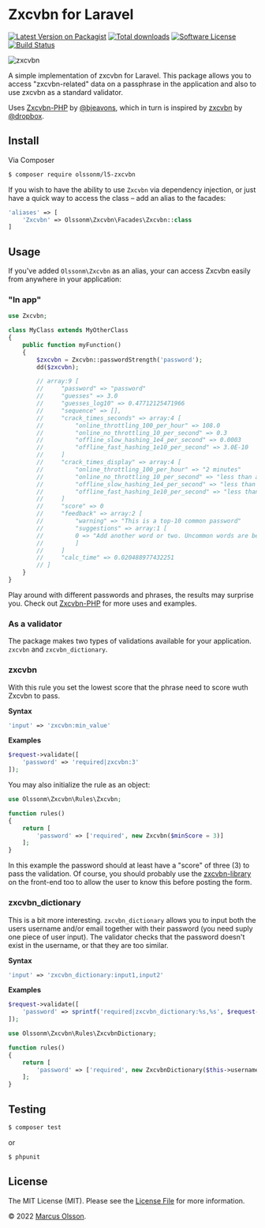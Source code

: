 # Zxcvbn for Laravel

[![Latest Version on Packagist][ico-version]][link-packagist]
[![Total downloads][ico-downloads]][link-packagist]
[![Software License][ico-license]](LICENSE.md)
[![Build Status](https://img.shields.io/github/workflow/status/olssonm/laravel-zxcvbn/Laravel%20automated%20tests?style=flat-square)](https://github.com/olssonm/ampersand/actions/workflows/test.yml)

![zxcvbn](https://user-images.githubusercontent.com/907114/41193108-747d9b50-6c08-11e8-8f9c-57874f52fa9b.png)

A simple implementation of zxcvbn for Laravel. This package allows you to access "zxcvbn-related" data on a passphrase in the application and also to use zxcvbn as a standard validator.

Uses [Zxcvbn-PHP](https://github.com/bjeavons/zxcvbn-php) by [@bjeavons](https://github.com/bjeavons), which in turn is inspired by [zxcvbn](https://github.com/dropbox/zxcvbn) by [@dropbox](https://github.com/dropbox).

## Install

Via Composer

```bash
$ composer require olssonm/l5-zxcvbn
```

If you wish to have the ability to use `Zxcvbn` via dependency injection, or just have a quick way to access the class – add an alias to the facades:

```php
'aliases' => [
    'Zxcvbn' => Olssonm\Zxcvbn\Facades\Zxcvbn::class
]
```

## Usage

If you've added `Olssonm\Zxcvbn` as an alias, your can access Zxcvbn easily from anywhere in your application:

### "In app"

``` php
use Zxcvbn;

class MyClass extends MyOtherClass
{
    public function myFunction()
    {
        $zxcvbn = Zxcvbn::passwordStrength('password');
        dd($zxcvbn);

        // array:9 [
        //     "password" => "password"
        //     "guesses" => 3.0
        //     "guesses_log10" => 0.47712125471966
        //     "sequence" => [],
        //     "crack_times_seconds" => array:4 [
        //         "online_throttling_100_per_hour" => 108.0
        //         "online_no_throttling_10_per_second" => 0.3
        //         "offline_slow_hashing_1e4_per_second" => 0.0003
        //         "offline_fast_hashing_1e10_per_second" => 3.0E-10
        //     ]
        //     "crack_times_display" => array:4 [
        //         "online_throttling_100_per_hour" => "2 minutes"
        //         "online_no_throttling_10_per_second" => "less than a second"
        //         "offline_slow_hashing_1e4_per_second" => "less than a second"
        //         "offline_fast_hashing_1e10_per_second" => "less than a second"
        //     ]
        //     "score" => 0
        //     "feedback" => array:2 [
        //         "warning" => "This is a top-10 common password"
        //         "suggestions" => array:1 [
        //         0 => "Add another word or two. Uncommon words are better."
        //         ]
        //     ]
        //     "calc_time" => 0.020488977432251
        // ]
    }
}
```

Play around with different passwords and phrases, the results may surprise you. Check out [Zxcvbn-PHP](https://github.com/bjeavons/zxcvbn-php) for more uses and examples.

### As a validator

The package makes two types of validations available for your application. `zxcvbn` and `zxcvbn_dictionary`.

### zxcvbn

With this rule you set the lowest score that the phrase need to score wuth Zxcvbn to pass.

**Syntax**

``` php
'input' => 'zxcvbn:min_value'
```

**Examples**

``` php
$request->validate([
    'password' => 'required|zxcvbn:3'
]);
```

You may also initialize the rule as an object:

``` php
use Olssonm\Zxcvbn\Rules\Zxcvbn;

function rules() 
{
    return [
        'password' => ['required', new Zxcvbn($minScore = 3)]
    ];
}
```

In this example the password should at least have a "score" of three (3) to pass the validation. Of course, you should probably use the [zxcvbn-library](https://github.com/dropbox/zxcvbn) on the front-end too to allow the user to know this before posting the form.

### zxcvbn_dictionary

This is a bit more interesting. `zxcvbn_dictionary` allows you to input both the users username and/or email together with their password (you need suply one piece of user input). The validator checks that the password doesn't exist in the username, or that they are too similar.

**Syntax**

``` php
'input' => 'zxcvbn_dictionary:input1,input2'
```

**Examples**

``` php
$request->validate([
    'password' => sprintf('required|zxcvbn_dictionary:%s,%s', $request->username, $request->email)
]);
```

``` php
use Olssonm\Zxcvbn\Rules\ZxcvbnDictionary;

function rules() 
{
    return [
        'password' => ['required', new ZxcvbnDictionary($this->username)]
    ];
}
```

## Testing

```bash
$ composer test
```

or

```bash
$ phpunit
```

## License

The MIT License (MIT). Please see the [License File](LICENSE.md) for more information.

© 2022 [Marcus Olsson](https://marcusolsson.me).

[ico-version]: https://img.shields.io/packagist/v/olssonm/l5-zxcvbn.svg?style=flat-square

[ico-downloads]: https://img.shields.io/packagist/dt/olssonm/l5-zxcvbn.svg?style=flat-square

[ico-license]: https://img.shields.io/badge/license-MIT-brightgreen.svg?style=flat-square

[ico-travis]: https://img.shields.io/travis/olssonm/laravel-zxcvbn/master.svg?style=flat-square

[ico-scrutinizer]: https://img.shields.io/scrutinizer/g/olssonm/l5-zxcvbn.svg?style=flat-square

[link-packagist]: https://packagist.org/packages/olssonm/l5-zxcvbn

[link-travis]: https://travis-ci.org/olssonm/laravel-zxcvbn

[link-scrutinizer]: https://scrutinizer-ci.com/g/olssonm/l5-zxcvbn
